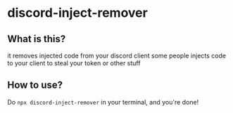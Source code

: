 # discord-inject-remover

## What is this?

it removes injected code from your discord client
some people injects code to your client to steal your token or other stuff

## How to use?

Do `npx discord-inject-remover` in your terminal, and you're done!
